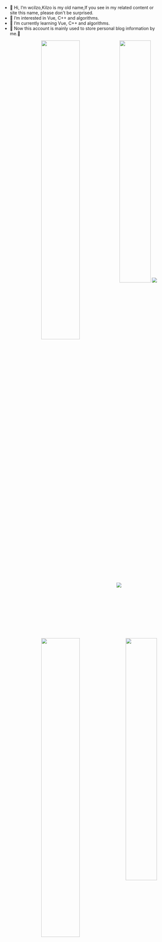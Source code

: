 - 👋 Hi, I’m wcilzo,Kilzo is my old name,If you see in my related content or site this name, please don't be surprised.
- 👀 I’m interested in Vue, C++ and algorithms.
- 🌱 I’m currently learning Vue, C++ and algorithms.
- 🎈 Now this account is mainly used to store personal blog information by me.🎈

<p align = 'right'>
  <img align = "left" src = "https://github-readme-stats.vercel.app/api?username=wclizo&count_private=true&show_icons=true&theme=tokyonight&line_height=27" width = "50%">
  <img align = "left" src = "https://github-readme-streak-stats.herokuapp.com?user=wclizo&theme=tokyonight" width = "50%">
  <img align = "jusify" src = "https://github-readme-stats.vercel.app/api/top-langs/?username=wcilzo&theme=tokyonight&layout=compact" width = "45%">
  <a href="https://github.com/wcilzo/wcilzo_vueBlog-pass">
  <img align="right" src="https://github-readme-stats.vercel.app/api/pin/?username=wcilzo&repo=Kilzo_vueBlog-pass&theme=tokyonight" width = "45%"/>
  </a>
  <img align = "justify" src = "https://github-profile-trophy.vercel.app/?username=wcilzo&column=10&no-bg=true" >
</p>
<p align = "center">
 <img src="https://activity-graph.herokuapp.com/graph?username=wcilzo&theme=react-dark">
</p>

